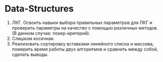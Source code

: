 # Data-Structures

1. ЛКГ. Освоить навыки выбора правильных параметров для ЛКГ и проверить параметры на качество с помощью различных методов. (В данном случае: покер-критерий). 
2. Слишком косячная. 
3. Реализовать сортировку вставками линейного списка и массива, померить время работы двух алгоритмов и сравнить между собой, сделать выводы.
